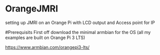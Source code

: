 # OrangeJMRI
setting up JMRI on an Orange Pi with LCD output and Access point for IP

#Prerequisits
First off download the minimal armbian for the OS (all my examples are built on Orange Pi 3 LTS)

https://www.armbian.com/orangepi3-lts/

